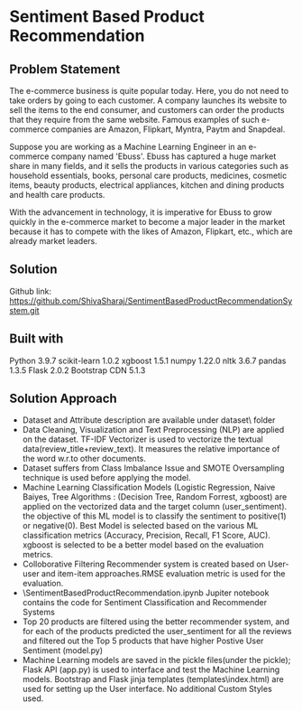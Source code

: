 # Sentiment Based Product Recommendation

## Problem Statement
The e-commerce business is quite popular today. Here, you do not need to take orders by going to each customer. A company launches its website to sell the items to the end consumer, and customers can order the products that they require from the same website. Famous examples of such e-commerce companies are Amazon, Flipkart, Myntra, Paytm and Snapdeal.

Suppose you are working as a Machine Learning Engineer in an e-commerce company named 'Ebuss'. Ebuss has captured a huge market share in many fields, and it sells the products in various categories such as household essentials, books, personal care products, medicines, cosmetic items, beauty products, electrical appliances, kitchen and dining products and health care products.

With the advancement in technology, it is imperative for Ebuss to grow quickly in the e-commerce market to become a major leader in the market because it has to compete with the likes of Amazon, Flipkart, etc., which are already market leaders.

## Solution
Github link: https://github.com/ShivaSharaj/SentimentBasedProductRecommendationSystem.git

## Built with
Python 3.9.7
scikit-learn 1.0.2
xgboost 1.5.1
numpy 1.22.0
nltk 3.6.7
pandas 1.3.5
Flask 2.0.2
Bootstrap CDN 5.1.3

## Solution Approach
* Dataset and Attribute description are available under dataset\ folder
* Data Cleaning, Visualization and Text Preprocessing (NLP) are applied on the dataset. TF-IDF Vectorizer is used to vectorize the textual data(review_title+review_text). It measures the relative importance of the word w.r.to other documents.
* Dataset suffers from Class Imbalance Issue and SMOTE Oversampling technique is used before applying the model.
* Machine Learning Classification Models (Logistic Regression, Naive Baiyes, Tree Algorithms : (Decision Tree, Random Forrest, xgboost) are applied on the vectorized data and the target column (user_sentiment). the objective of this ML model is to classify the sentiment to positive(1) or negative(0). Best Model is selected based on the various ML classification metrics (Accuracy, Precision, Recall, F1 Score, AUC). xgboost is selected to be a better model based on the evaluation metrics.
* Colloborative Filtering Recommender system is created based on User-user and item-item approaches.RMSE evaluation metric is used for the evaluation.
* \SentimentBasedProductRecommendation.ipynb Jupiter notebook contains the code for Sentiment Classification and Recommender Systems
* Top 20 products are filtered using the better recommender system, and for each of the products predicted the user_sentiment for all the reviews and filtered out the Top 5 products that have higher Postive User Sentiment (model.py)
* Machine Learning models are saved in the pickle files(under the pickle); Flask API (app.py) is used to interface and test the Machine Learning models. Bootstrap and Flask jinja templates (templates\index.html) are used for setting up the User interface. No additional Custom Styles used.
